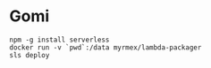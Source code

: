 # Gomi

```
npm -g install serverless
docker run -v `pwd`:/data myrmex/lambda-packager
sls deploy
```
